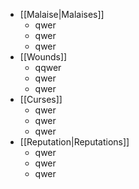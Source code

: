 - [[Malaise|Malaises]]
	- qwer
	- qwer
	- qwer
- [[Wounds]]
	- qqwer
	- qwer
	- qwer
- [[Curses]]
	- qwer
	- qwer
	- qwer
- [[Reputation|Reputations]]
	- qwer
	- qwer
	- qwer
